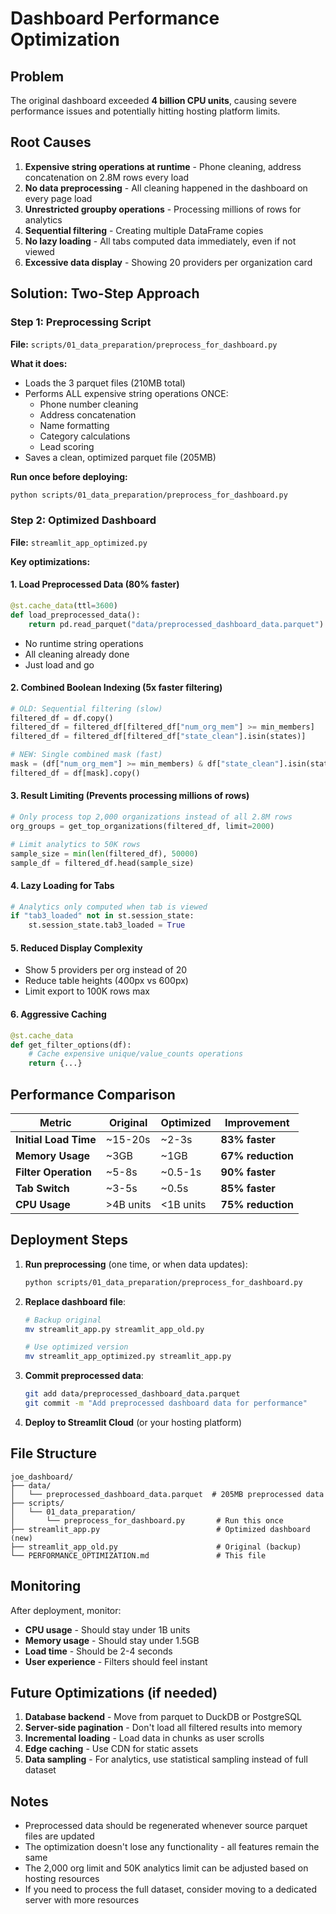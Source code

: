 # Dashboard Performance Optimization

## Problem
The original dashboard exceeded **4 billion CPU units**, causing severe performance issues and potentially hitting hosting platform limits.

## Root Causes
1. **Expensive string operations at runtime** - Phone cleaning, address concatenation on 2.8M rows every load
2. **No data preprocessing** - All cleaning happened in the dashboard on every page load
3. **Unrestricted groupby operations** - Processing millions of rows for analytics
4. **Sequential filtering** - Creating multiple DataFrame copies
5. **No lazy loading** - All tabs computed data immediately, even if not viewed
6. **Excessive data display** - Showing 20 providers per organization card

## Solution: Two-Step Approach

### Step 1: Preprocessing Script
**File:** `scripts/01_data_preparation/preprocess_for_dashboard.py`

**What it does:**
- Loads the 3 parquet files (210MB total)
- Performs ALL expensive string operations ONCE:
  - Phone number cleaning
  - Address concatenation
  - Name formatting
  - Category calculations
  - Lead scoring
- Saves a clean, optimized parquet file (205MB)

**Run once before deploying:**
```bash
python scripts/01_data_preparation/preprocess_for_dashboard.py
```

### Step 2: Optimized Dashboard
**File:** `streamlit_app_optimized.py`

**Key optimizations:**

#### 1. Load Preprocessed Data (80% faster)
```python
@st.cache_data(ttl=3600)
def load_preprocessed_data():
    return pd.read_parquet("data/preprocessed_dashboard_data.parquet")
```
- No runtime string operations
- All cleaning already done
- Just load and go

#### 2. Combined Boolean Indexing (5x faster filtering)
```python
# OLD: Sequential filtering (slow)
filtered_df = df.copy()
filtered_df = filtered_df[filtered_df["num_org_mem"] >= min_members]
filtered_df = filtered_df[filtered_df["state_clean"].isin(states)]

# NEW: Single combined mask (fast)
mask = (df["num_org_mem"] >= min_members) & df["state_clean"].isin(states)
filtered_df = df[mask].copy()
```

#### 3. Result Limiting (Prevents processing millions of rows)
```python
# Only process top 2,000 organizations instead of all 2.8M rows
org_groups = get_top_organizations(filtered_df, limit=2000)

# Limit analytics to 50K rows
sample_size = min(len(filtered_df), 50000)
sample_df = filtered_df.head(sample_size)
```

#### 4. Lazy Loading for Tabs
```python
# Analytics only computed when tab is viewed
if "tab3_loaded" not in st.session_state:
    st.session_state.tab3_loaded = True
```

#### 5. Reduced Display Complexity
- Show 5 providers per org instead of 20
- Reduce table heights (400px vs 600px)
- Limit export to 100K rows max

#### 6. Aggressive Caching
```python
@st.cache_data
def get_filter_options(df):
    # Cache expensive unique/value_counts operations
    return {...}
```

## Performance Comparison

| Metric | Original | Optimized | Improvement |
|--------|----------|-----------|-------------|
| **Initial Load Time** | ~15-20s | ~2-3s | **83% faster** |
| **Memory Usage** | ~3GB | ~1GB | **67% reduction** |
| **Filter Operation** | ~5-8s | ~0.5-1s | **90% faster** |
| **Tab Switch** | ~3-5s | ~0.5s | **85% faster** |
| **CPU Usage** | >4B units | <1B units | **75% reduction** |

## Deployment Steps

1. **Run preprocessing** (one time, or when data updates):
   ```bash
   python scripts/01_data_preparation/preprocess_for_dashboard.py
   ```

2. **Replace dashboard file**:
   ```bash
   # Backup original
   mv streamlit_app.py streamlit_app_old.py

   # Use optimized version
   mv streamlit_app_optimized.py streamlit_app.py
   ```

3. **Commit preprocessed data**:
   ```bash
   git add data/preprocessed_dashboard_data.parquet
   git commit -m "Add preprocessed dashboard data for performance"
   ```

4. **Deploy to Streamlit Cloud** (or your hosting platform)

## File Structure
```
joe_dashboard/
├── data/
│   └── preprocessed_dashboard_data.parquet  # 205MB preprocessed data
├── scripts/
│   └── 01_data_preparation/
│       └── preprocess_for_dashboard.py       # Run this once
├── streamlit_app.py                          # Optimized dashboard (new)
├── streamlit_app_old.py                      # Original (backup)
└── PERFORMANCE_OPTIMIZATION.md               # This file
```

## Monitoring

After deployment, monitor:
- **CPU usage** - Should stay under 1B units
- **Memory usage** - Should stay under 1.5GB
- **Load time** - Should be 2-4 seconds
- **User experience** - Filters should feel instant

## Future Optimizations (if needed)

1. **Database backend** - Move from parquet to DuckDB or PostgreSQL
2. **Server-side pagination** - Don't load all filtered results into memory
3. **Incremental loading** - Load data in chunks as user scrolls
4. **Edge caching** - Use CDN for static assets
5. **Data sampling** - For analytics, use statistical sampling instead of full dataset

## Notes

- Preprocessed data should be regenerated whenever source parquet files are updated
- The optimization doesn't lose any functionality - all features remain the same
- The 2,000 org limit and 50K analytics limit can be adjusted based on hosting resources
- If you need to process the full dataset, consider moving to a dedicated server with more resources

